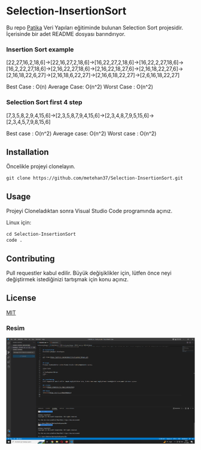 # Selection-InsertionSort
Bu repo [Patika](https://www.patika.dev) Veri Yapıları eğitiminde bulunan Selection Sort projesidir. İçerisinde bir adet README dosyası barındırıyor.

### Insertion Sort example
[22,27,16,2,18,6]->[22,16,27,2,18,6]->[16,22,27,2,18,6]->[16,22,2,27,18,6]->[16,2,22,27,18,6]->[2,16,22,27,18,6]->[2,16,22,18,27,6]->[2,16,18,22,27,6]->[2,16,18,22,6,27]->[2,16,18,6,22,27]->[2,16,6,18,22,27]->[2,6,16,18,22,27]

Best Case   :   O(n) 
Average Case:   O(n^2) 
Worst Case  :   O(n^2)

### Selection Sort first 4 step
[7,3,5,8,2,9,4,15,6]->[2,3,5,8,7,9,4,15,6]->[2,3,4,8,7,9,5,15,6]->[2,3,4,5,7,9,8,15,6]

Best case   :   O(n^2) 
Average case:   O(n^2)
Worst case  :   O(n^2)


## Installation
Öncelikle projeyi clonelayın.

```
git clone https://github.com/metehan37/Selection-InsertionSort.git
```

## Usage
Projeyi Cloneladıktan sonra Visual Studio Code programında açınız.

Linux için:
```
cd Selection-InsertionSort
code .
```

## Contributing
Pull requestler kabul edilir. Büyük değişiklikler için, lütfen önce neyi değiştirmek istediğinizi tartışmak için konu açınız.

## License
[MIT](https://opensource.org/licenses/MIT)

### Resim
![Resim](https://github.com/metehan37/kodluyoruzilkrepo/blob/main/Screenshot_1.png)